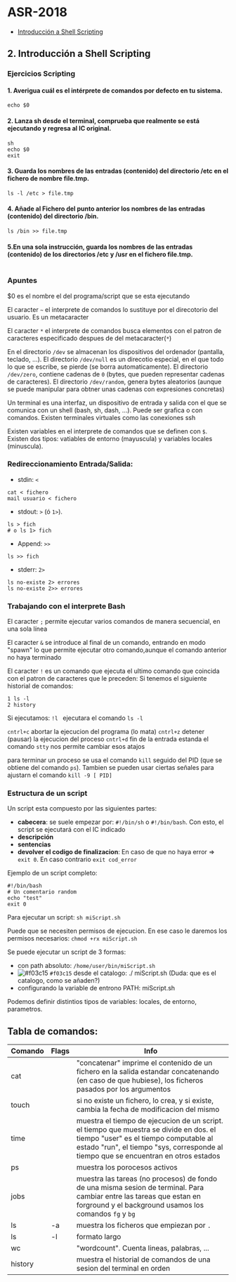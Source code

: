 # ASR-2018
- [Introducción a Shell Scripting](#headers)

<a name="headers"/>

## 2. Introducción a Shell Scripting

### Ejercicios Scripting
#### 1. Averigua cuál es el intérprete de comandos por defecto en tu sistema.
``` 
echo $0
```


#### 2. Lanza sh desde el terminal, comprueba que realmente se está ejecutando y regresa al IC original.
```
sh
echo $0 
exit
```


#### 3. Guarda los nombres de las entradas (contenido) del directorio /etc en el fichero de nombre file.tmp.

``` 
ls -l /etc > file.tmp
```
#### 4. Añade al Fichero del punto anterior los nombres de las entradas (contenido) del directorio /bin.
```
ls /bin >> file.tmp
```

#### 5.En una sola instrucción, guarda los nombres de las entradas (contenido) de los directorios /etc y /usr en el fichero file.tmp.
```

```


### Apuntes
$0 es el nombre el del programa/script que se esta ejecutando

El caracter ```~``` el interprete de comandos lo sustituye por el direcotorio del usuario. Es un metacaracter

El caracter ```*``` el interprete de comandos busca elementos con el patron de caracteres especificado despues de del metacaracter(```*```)

En el directorio ```/dev``` se almacenan los dispositivos del ordenador (pantalla, teclado, ...). El directorio ```/dev/null``` es un direcotio especial, en el que todo lo que se escribe, se pierde (se borra automaticamente). El directorio ```/dev/zero```, contiene cadenas de ```0``` (bytes, que pueden representar cadenas de caracteres). El directorio ```/dev/random```, genera bytes aleatorios (aunque se puede manipular para obtner unas cadenas con expresiones concretas)

Un terminal es una interfaz, un dispositivo de entrada y salida con el que se comunica con un shell (bash, sh, dash, ...). Puede ser grafica o con comandos. Existen terminales virtuales como las conexiones ssh

Existen variables en el interprete de comandos que se definen con ```$```. Existen dos tipos: vatiables de entorno (mayuscula) y variables locales (minuscula).

### Redireccionamiento Entrada/Salida:
- stdin: ```<```
```
cat < fichero
mail usuario < fichero
```
- stdout: ```>``` (ó ```1>```).
```
ls > fich
# o ls 1> fich
```
- Append: ```>>```
```
ls >> fich
```
- stderr: ```2>```
```
ls no-existe 2> errores
ls no-existe 2>> errores
```

### Trabajando con el interprete Bash
El caracter ```;``` permite ejecutar varios comandos de manera secuencial, en una sola línea 

El caracter ```&``` se introduce al final de un comando, entrando en modo "spawn" lo que permite ejecutar otro comando,aunque el comando anterior no haya terminado

El caracter ```!``` es un comando que ejecuta el ultimo comando que coincida con el patron de caracteres que le preceden:
Si tenemos el siguiente historial de comandos:
```
1 ls -l
2 history
```
Si ejecutamos: ```!l ``` ejecutara el comando ```ls -l ```

```cntrl+c``` abortar la ejecucion del programa (lo mata)
```cntrl+z``` detener (pausar) la ejecucion del proceso
```cntrl+d``` fin de la entrada estanda
el comando ```stty``` nos permite cambiar esos atajos

para terminar un proceso se usa el comando ```kill``` seguido del PID (que se obtiene del comando ```ps```). Tambien se pueden usar ciertas señales para ajustarn el comando ```kill -9 [ PID]```

### Estructura de un script 
Un script esta compuesto por las siguientes partes:
- **cabecera**: se suele empezar por: ```#!/bin/sh``` o  ```#!/bin/bash```. Con esto, el script se ejecutará con el IC indicado 
- **descripción**
- **sentencias**
- **devolver el codigo de finalizacion**: En caso de que no haya error => ```exit 0```. En caso contrario ```exit cod_error```

Ejemplo de un script completo:
```
#!/bin/bash
# Un comentario random
echo "test"
exit 0
```
Para ejecutar un script:
```sh miScript.sh```

Puede que se necesiten permisos de ejecucion. En ese caso le daremos los permisos necesarios:
```chmod +rx miScript.sh```

Se puede ejecutar un script de 3 formas:
- con path absoluto: ```/home/user/bin/miScript.sh```
- ![#f03c15](https://placehold.it/15/f03c15/000000?text=+) `#f03c15` desde el catalogo: ./ miScript.sh (Duda: que es el catalogo, como se añaden?)
 - configurando la variable de entrono PATH: miScript.sh

Podemos definir distintios tipos de variables: locales, de entorno, parametros.

## Tabla de comandos:


Comando | Flags | Info
--------|-------| ---
cat     |       |"concatenar" imprime el contenido de un fichero en la salida estandar concatenando (en caso de que hubiese), los ficheros pasados por los argumentos
touch   |       |si no existe un fichero, lo crea, y si existe, cambia la fecha de modificacion del mismo
time    |       |muestra el tiempo de ejecucion de un script. el tiempo que muestra se divide en dos. el tiempo "user" es el tiempo computable al estado "run", el tiempo "sys, corresponde al tiempo que se encuentran en otros estados 
ps      |       |muestra los porocesos activos
jobs    |       |muestra las tareas (no procesos) de fondo de una misma sesion de terminal. Para cambiar entre las tareas que estan en forground y el background usamos los comandos ```fg``` y ```bg```
ls      |-a     |muestra los ficheros que empiezan por ```.```   
ls      |-l     |formato largo
wc      |       |"wordcount". Cuenta lineas, palabras, ...
history |       |muestra el historial de comandos de una sesion del terminal en orden 
